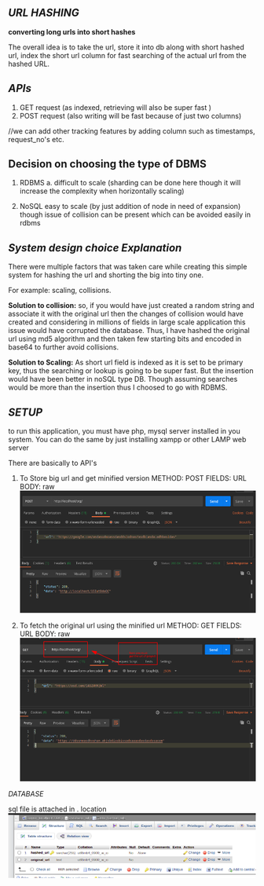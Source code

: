 *URL HASHING*
----------------------------------------

**converting long urls into short hashes**


The overall idea is to take the url, store it into db along with short hashed url, index the short url column for fast searching of the actual url from the hashed URL.

*****APIs*****
------------------------------------------
1. GET request (as indexed, retrieving will also be super fast )
2. POST request (also writing will be fast because of just two columns)

//we can add other tracking features by adding column such as timestamps, request_no's etc.


**Decision on choosing the type of DBMS**
---------------------------------------------------

1. RDBMS
	a. difficult to scale (sharding can be done here though it will increase the complexity when horizontally scaling)

2. NoSQL
	easy to scale (by just addition of node in need of expansion)
	though issue of collision can be present which can be avoided easily in rdbms



*System design choice Explanation*
----------------------------------------------

There were multiple factors that was taken care while creating this simple system for hashing the url and shorting the big into tiny one.

For example: scaling, collisions.

**Solution to collision:**
so, if you would have just created a random string and associate it with the original url then the changes of collision would have created and considering in millions of fields in large scale application this issue would have corrupted the database.
Thus, I have hashed the original url using md5 algorithm and then taken few starting bits and encoded in base64 to further avoid collisions.

**Solution to Scaling:**
As short url field is indexed as it is set to be primary key, thus the searching or lookup is going to be super fast.
But the insertion would have been better in noSQL type DB.
Though assuming searches would be more than the  insertion thus I choosed to go with RDBMS.


*SETUP*
---------------------------------------------
to run this application, you must have php, mysql server installed in you system. You can do the same by just installing xampp or other LAMP web server 

There are basically to API's

1. To Store big url and get minified version
		METHOD: POST
		FIELDS: URL 
		BODY: raw
![image](./screenshots/post.png?raw=true)

2. To fetch the original url using the minified url
		METHOD: GET
		FIELDS: URL 
		BODY: raw
![image](./screenshots/get.png?raw=true)


*DATABASE*

sql file is attached in . location
![image](./screenshots/db.png?raw=true)